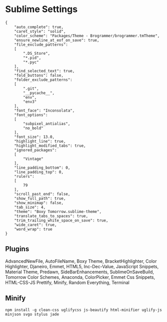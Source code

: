 # Sublime Settings
    {
        "auto_complete": true,
        "caret_style": "solid",
        "color_scheme": "Packages/Theme - Brogrammer/brogrammer.tmTheme",
        "ensure_newline_at_eof_on_save": true,
        "file_exclude_patterns":
        [
            ".DS_Store",
            "*.pid",
            "*.pyc"
        ],
        "find_selected_text": true,
        "fold_buttons": false,
        "folder_exclude_patterns":
        [
            ".git",
            "__pycache__",
            "env",
            "env3"
        ],
        "font_face": "Inconsolata",
        "font_options":
        [
            "subpixel_antialias",
            "no_bold"
        ],
        "font_size": 13.0,
        "highlight_line": true,
        "highlight_modified_tabs": true,
        "ignored_packages":
        [
            "Vintage"
        ],
        "line_padding_bottom": 0,
        "line_padding_top": 0,
        "rulers":
        [
            79
        ],
        "scroll_past_end": false,
        "show_full_path": true,
        "show_minimap": false,
        "tab_size": 4,
        "theme": "Boxy Tomorrow.sublime-theme",
        "translate_tabs_to_spaces": true,
        "trim_trailing_white_space_on_save": true,
        "wide_caret": true,
        "word_wrap": true
    }
## Plugins
AdvancedNewFile, AutoFileName, Boxy Theme, BracketHighlighter, Color Highlighter, Djaneiro, Emmet, HTML5, Inc-Dec-Value, JavaScript Snippets, Material Theme, Predawn, SideBarEnhancements, SublimeOnSaveBuild, Tomorrow Color Schemes, Anaconda, ColorPicker, Emmet Css Snippets, HTML-CSS-JS Prettify, Minify, Random Everything, Terminal

## Minify
    npm install -g clean-css uglifycss js-beautify html-minifier uglify-js minjson svgo stylus jade
